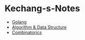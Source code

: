 # Kechang-s-Notes


- [Golang](https://github.com/kechangdev/Kechang-s-Notes-Golang)
- [Algorithm & Data Structure](https://github.com/kechangdev/Kechang-s-Notes-Algorithm-Template)
- [Combinatorics](https://github.com/kechangdev/Kechang-s-Notes-Combinatorics)
